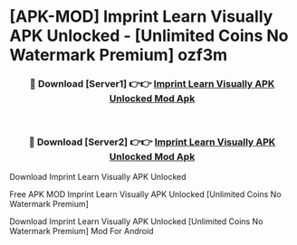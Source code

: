 # [APK-MOD] Imprint  Learn Visually APK Unlocked - [Unlimited Coins No Watermark Premium] ozf3m



<div align="center">
<h3>🔴 Download [Server1] 👉👉 <a href="https://momento.my/?title=Imprint__Learn_Visually_APK_Unlocked">Imprint  Learn Visually APK Unlocked Mod Apk</a></h3><br>

<h3>🔴 Download [Server2] 👉👉 <a href="https://momento.my/?title=Imprint__Learn_Visually_APK_Unlocked">Imprint  Learn Visually APK Unlocked Mod Apk</a></h3>
</div>



Download Imprint  Learn Visually APK Unlocked 

Free APK MOD Imprint  Learn Visually APK Unlocked [Unlimited Coins No Watermark Premium]

Download Imprint  Learn Visually APK Unlocked [Unlimited Coins No Watermark Premium] Mod For Android
